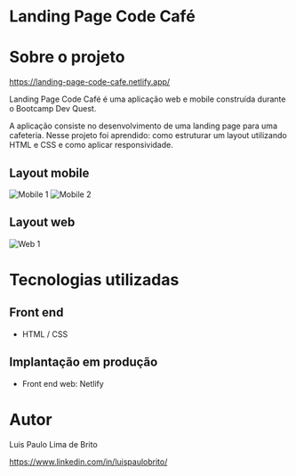 # Landing Page Code Café 

# Sobre o projeto

https://landing-page-code-cafe.netlify.app/

Landing Page Code Café é uma aplicação web e mobile construída durante o Bootcamp Dev Quest.

A aplicação consiste no desenvolvimento de uma landing page para uma cafeteria. Nesse projeto foi aprendido: como estruturar um layout utilizando HTML e CSS e como aplicar responsividade.

## Layout mobile
![Mobile 1](https://github.com/luispaulobrito/assets/blob/main/1662485723964.png) ![Mobile 2](https://github.com/luispaulobrito/assets/blob/main/Screenshot_5.jpg)

## Layout web
![Web 1](https://github.com/luispaulobrito/assets/blob/main/1662485723964.png)

# Tecnologias utilizadas
## Front end
- HTML / CSS 

## Implantação em produção
- Front end web: Netlify

# Autor

Luis Paulo Lima de Brito

https://www.linkedin.com/in/luispaulobrito/
